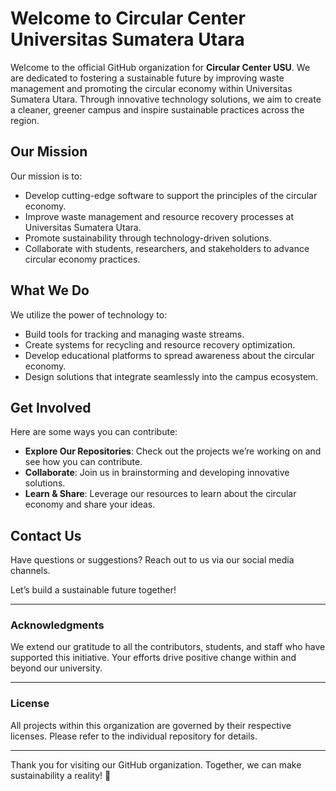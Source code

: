 # Welcome to Circular Center Universitas Sumatera Utara

Welcome to the official GitHub organization for **Circular Center USU**. We are dedicated to fostering a sustainable future by improving waste management and promoting the circular economy within Universitas Sumatera Utara. Through innovative technology solutions, we aim to create a cleaner, greener campus and inspire sustainable practices across the region.

## Our Mission
Our mission is to:
- Develop cutting-edge software to support the principles of the circular economy.
- Improve waste management and resource recovery processes at Universitas Sumatera Utara.
- Promote sustainability through technology-driven solutions.
- Collaborate with students, researchers, and stakeholders to advance circular economy practices.

## What We Do
We utilize the power of technology to:
- Build tools for tracking and managing waste streams.
- Create systems for recycling and resource recovery optimization.
- Develop educational platforms to spread awareness about the circular economy.
- Design solutions that integrate seamlessly into the campus ecosystem.

## Get Involved
Here are some ways you can contribute:
- **Explore Our Repositories**: Check out the projects we’re working on and see how you can contribute.
- **Collaborate**: Join us in brainstorming and developing innovative solutions.
- **Learn & Share**: Leverage our resources to learn about the circular economy and share your ideas.

## Contact Us
Have questions or suggestions? Reach out to us via our social media channels.

Let’s build a sustainable future together!

---

### Acknowledgments
We extend our gratitude to all the contributors, students, and staff who have supported this initiative. Your efforts drive positive change within and beyond our university.

---

### License
All projects within this organization are governed by their respective licenses. Please refer to the individual repository for details.

---

Thank you for visiting our GitHub organization. Together, we can make sustainability a reality! 🌳

